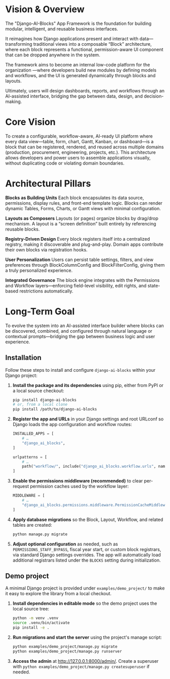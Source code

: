 # Vision & Overview
The "Django-AI-Blocks" App Framework is the foundation for building modular, intelligent, and reusable business interfaces.

It reimagines how Django applications present and interact with data—transforming traditional views into a composable “Block” architecture, where each block represents a functional, permission-aware UI component that can be dropped anywhere in the system.

The framework aims to become an internal low-code platform for the organization —where developers build new modules by defining models and workflows,
and the UI is generated dynamically through blocks and layouts.

Ultimately, users will design dashboards, reports, and workflows through an AI-assisted interface, bridging the gap between data, design, and decision-making.

# Core Vision
To create a configurable, workflow-aware, AI-ready UI platform where every data view—table, form, chart, Gantt, Kanban, or dashboard—is a block that can be registered, rendered, and reused across multiple domains (production, procurement, engineering, projects, etc.).
This architecture allows developers and power users to assemble applications visually, without duplicating code or violating domain boundaries.

# Architectural Pillars
**Blocks as Building Units**
Each block encapsulates its data source, permissions, display rules, and front-end template logic. Blocks can render dynamic Tables, Forms, Charts, or Gantt views with minimal configuration.

**Layouts as Composers**
Layouts (or pages) organize blocks by drag/drop mechanism. A layout is a “screen definition” built entirely by referencing reusable blocks.

**Registry-Driven Design**
Every block registers itself into a centralized registry, making it discoverable and plug-and-play. Domain apps contribute their own blocks via registration hooks.

**User Personalization**
Users can persist table settings, filters, and view preferences through BlockColumnConfig and BlockFilterConfig, giving them a truly personalized experience.

**Integrated Governance**
The block engine integrates with the Permissions and Workflow layers—enforcing field-level visibility, edit rights, and state-based restrictions automatically.

# Long-Term Goal
To evolve the system into an AI-assisted interface builder where blocks can be discovered, combined, and configured through natural language or contextual prompts—bridging the gap between business logic and user experience.

## Installation

Follow these steps to install and configure `django-ai-blocks` within your Django project:

1. **Install the package and its dependencies** using pip, either from PyPI or a local source checkout:

   ```bash
   pip install django-ai-blocks
   # or, from a local clone
   pip install /path/to/django-ai-blocks
   ```

2. **Register the app and URLs** in your Django settings and root URLconf so Django loads the app configuration and workflow routes:

   ```python
   INSTALLED_APPS = [
       # …
       "django_ai_blocks",
   ]

   urlpatterns = [
       # …
       path("workflow/", include("django_ai_blocks.workflow.urls", namespace="workflow")),
   ]
   ```

3. **Enable the permissions middleware (recommended)** to clear per-request permission caches used by the workflow layer:

   ```python
   MIDDLEWARE = [
       # …
       "django_ai_blocks.permissions.middleware.PermissionCacheMiddleware",
   ]
   ```

4. **Apply database migrations** so the Block, Layout, Workflow, and related tables are created:

   ```bash
   python manage.py migrate
   ```

5. **Adjust optional configuration** as needed, such as `PERMISSIONS_STAFF_BYPASS`, fiscal year start, or custom block registrars, via standard Django settings overrides. The app will automatically load additional registrars listed under the `BLOCKS` setting during initialization.

## Demo project

A minimal Django project is provided under `examples/demo_project/` to make it easy to explore the library from a local checkout.

1. **Install dependencies in editable mode** so the demo project uses the local source tree:

   ```bash
   python -m venv .venv
   source .venv/bin/activate
   pip install -e .
   ```

2. **Run migrations and start the server** using the project's manage script:

   ```bash
   python examples/demo_project/manage.py migrate
   python examples/demo_project/manage.py runserver
   ```

3. **Access the admin** at <http://127.0.0.1:8000/admin/>. Create a superuser with `python examples/demo_project/manage.py createsuperuser` if needed.
